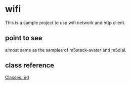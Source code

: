 # wifi
This is a sample project to use wifi network and http client.

## point to see
almost same as the samples of m5stack-avatar and m5dial.

## class reference
[Classes.md](Classes.md)